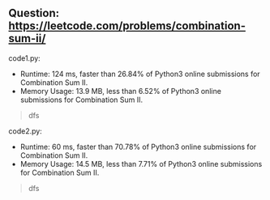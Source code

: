 ## Question: https://leetcode.com/problems/combination-sum-ii/

code1.py:
* Runtime: 124 ms, faster than 26.84% of Python3 online submissions for Combination Sum II.
* Memory Usage: 13.9 MB, less than 6.52% of Python3 online submissions for Combination Sum II.
> dfs

code2.py:
* Runtime: 60 ms, faster than 70.78% of Python3 online submissions for Combination Sum II.
* Memory Usage: 14.5 MB, less than 7.71% of Python3 online submissions for Combination Sum II.
> dfs